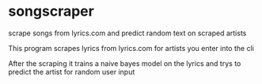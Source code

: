 # songscraper
scrape songs from lyrics.com and predict random text on scraped artists

This program scrapes lyrics from lyrics.com for artists you enter into the cli

After the scraping it trains a naive bayes model on the lyrics and trys to predict the artist for random user input 
